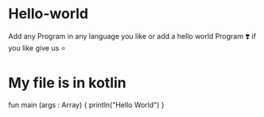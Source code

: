 # Hello-world
Add any  Program in any language you like or add a hello world Program ❣️ if you like give us :star:

# My file is in kotlin


fun main (args : Array<String>) {
    println("Hello World")
}
